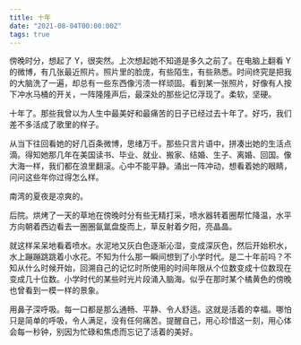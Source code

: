 ```yaml
---
title: 十年
date: "2021-08-04T00:00:00Z"
tags: true
---
```


傍晚时分，想起了 Y，很突然。上次想起她不知道是多久之前了。在电脑上翻看 Y 的微博，有几张最近照片。照片里的脸庞，有些陌生，有些熟悉。时间终究是把我的大脑洗了一遍，却总有一些东西像污渍一样顽固。看到某一张照片，好像有人按下冲水马桶的开关，一阵隆隆声后，最深处的那些记忆浮现了。柔软，坚硬。

十年了。那些我曾以为人生中最美好和最痛苦的日子已经过去十年了。好巧，我们差不多活成了歌里的样子。

从当下往回看她的好几百条微博，思绪万千。那些只言片语中，拼凑出她的生活点滴。得知她那几年在美国读书、毕业、就业、搬家、结婚、生子、离婚、回国。像大海一样，我们都在浪里翻滚。心中不能平静。涌出一阵冲动，想看着她的眼睛，问问这些年你过得怎么样。

南湾的夏夜是凉爽的。

后院。烘烤了一天的草地在傍晚时分有些无精打采，喷水器转着圈帮忙降温，水平方向朝着西边看去一圈圈氤氲盘旋而上，草反射着夕阳，亮晶晶。

就这样呆呆地看着喷水。水泥地又灰白色逐渐沁湿，变成深灰色，然后开始积水，水上蹦蹦跳跳着小水花。不知为什么那一瞬间想到了小学时代。是二十年前吗？不知从什么时候开始，回溯自己的记忆时所使用的时间年限从个位数变成十位数现在变成几十位数。小学时代的某些时光片段涌入脑海。似乎在那时某个橘黄色的傍晚也曾看到一模一样的景象。

用鼻子深呼吸。每一口都是那么通畅、平静、令人舒适。这就是活着的幸福。哪怕只是简单的呼吸，令人满足，没有任何痛苦。提醒自己，用心珍惜这一刻，用心体会每一秒钟，别因为忙碌和焦虑而忘记了活着的美好。